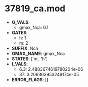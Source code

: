 # 37819_ca.mod

- **G_VALS**:
  - gmax_Nca: 0.1
- **GATES**:
  - h: 1
  - m: 2
- **SUFFIX**: Nca
- **GMAX_NAME**: gmax_Nca
- **STATES**: ['m', 'h']
- **I_VALS**:
  - 6.3: 2.4883674619780204e-06
  - 37: 3.209363953249174e-05
- **ERROR_FLAGS**: []
